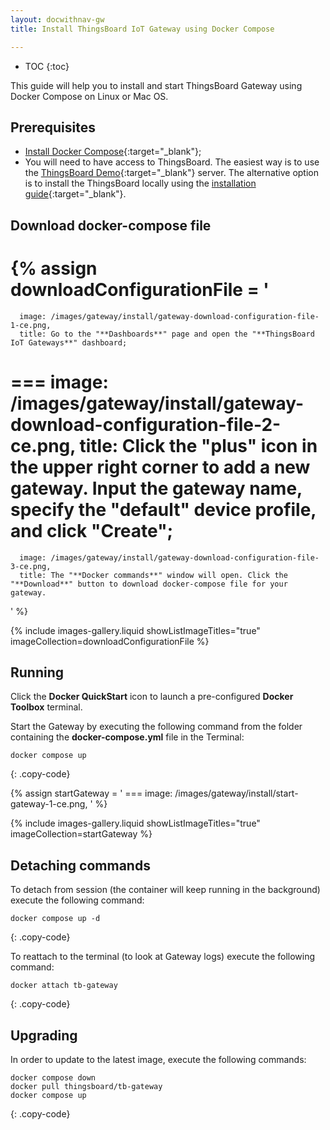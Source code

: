 ```yaml
---
layout: docwithnav-gw
title: Install ThingsBoard IoT Gateway using Docker Compose

---
```


* TOC
{:toc}

This guide will help you to install and start ThingsBoard Gateway using Docker Compose on Linux or Mac OS.

## Prerequisites

- [Install Docker Compose](https://docs.docker.com/compose/){:target="_blank"};
- You will need to have access to ThingsBoard. The easiest way is to use the [ThingsBoard Demo](https://demo.thingsboard.io/){:target="_blank"} server.
The alternative option is to install the ThingsBoard locally using the [installation guide](https://thingsboard.io/docs/user-guide/install/installation-options/){:target="_blank"}.

## Download docker-compose file

{% assign downloadConfigurationFile = '
   ===
      image: /images/gateway/install/gateway-download-configuration-file-1-ce.png,
      title: Go to the "**Dashboards**" page and open the "**ThingsBoard IoT Gateways**" dashboard;
   ===
      image: /images/gateway/install/gateway-download-configuration-file-2-ce.png,
      title: Click the "**plus**" icon in the upper right corner to add a new gateway. Input the gateway name, specify the "default" device profile, and click "**Create**";
   ===
      image: /images/gateway/install/gateway-download-configuration-file-3-ce.png,
      title: The "**Docker commands**" window will open. Click the "**Download**" button to download docker-compose file for your gateway.
'
%}

{% include images-gallery.liquid showListImageTitles="true" imageCollection=downloadConfigurationFile %}

## Running

Click the **Docker QuickStart** icon to launch a pre-configured **Docker Toolbox** terminal.

Start the Gateway by executing the following command from the folder containing the **docker-compose.yml** file in the Terminal:

```
docker compose up
```
{: .copy-code}

{% assign startGateway = '
    ===
        image: /images/gateway/install/start-gateway-1-ce.png,
'
%}

{% include images-gallery.liquid showListImageTitles="true" imageCollection=startGateway %}

## Detaching commands

To detach from session (the container will keep running in the background) execute the following command:

```
docker compose up -d
```
{: .copy-code}

To reattach to the terminal (to look at Gateway logs) execute the following command:

```
docker attach tb-gateway
```
{: .copy-code}

## Upgrading

In order to update to the latest image, execute the following commands:

```
docker compose down
docker pull thingsboard/tb-gateway
docker compose up
```
{: .copy-code}